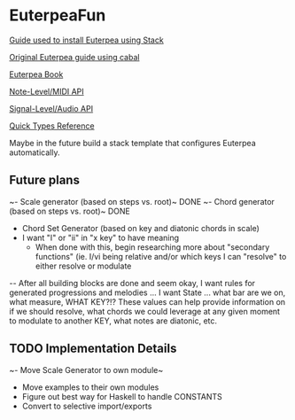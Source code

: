 # EuterpeaFun

[Guide used to install Euterpea using Stack](https://gist.github.com/hs211216/f2b08c9470f4703660bcabbc5ec39ac1)

[Original Euterpea guide using cabal](https://www.euterpea.com/)

[Euterpea Book](https://www.cs.yale.edu/homes/hudak/Papers/HSoM.pdf)

[Note-Level/MIDI API](https://www.euterpea.com/api/euterpea-api/note-level-api/)

[Signal-Level/Audio API](https://www.euterpea.com/api/euterpea-api/signal-level-api/)

[Quick Types Reference](https://www.euterpea.com/wp-content/uploads/2016/12/Euterpea_Quick_Reference.pdf)

Maybe in the future build a stack template that configures Euterpea automatically.

## Future plans

~- Scale generator (based on steps vs. root)~ DONE
~- Chord generator (based on steps vs. root)~ DONE

- Chord Set Generator (based on key and diatonic chords in scale)
- I want "I" or "ii" in "x key" to have meaning
  - When done with this, begin researching more about "secondary functions" (ie. I/vi being relative and/or which keys I can "resolve" to either resolve or modulate

-- After all building blocks are done and seem okay, I want rules for generated progressions and melodies ... I want State ... what bar are we on, what measure, WHAT KEY?!? These values can help provide information on if we should resolve, what chords we could leverage at any given moment to modulate to another KEY, what notes are diatonic, etc.

## TODO Implementation Details

~- Move Scale Generator to own module~

- Move examples to their own modules
- Figure out best way for Haskell to handle CONSTANTS
- Convert to selective import/exports
